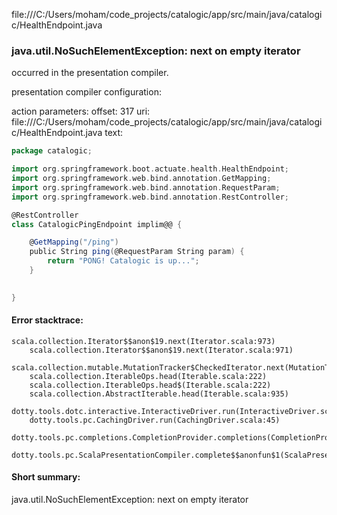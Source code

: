 file:///C:/Users/moham/code_projects/catalogic/app/src/main/java/catalogic/HealthEndpoint.java
### java.util.NoSuchElementException: next on empty iterator

occurred in the presentation compiler.

presentation compiler configuration:


action parameters:
offset: 317
uri: file:///C:/Users/moham/code_projects/catalogic/app/src/main/java/catalogic/HealthEndpoint.java
text:
```scala
package catalogic;

import org.springframework.boot.actuate.health.HealthEndpoint;
import org.springframework.web.bind.annotation.GetMapping;
import org.springframework.web.bind.annotation.RequestParam;
import org.springframework.web.bind.annotation.RestController;

@RestController
class CatalogicPingEndpoint implim@@ {

    @GetMapping("/ping")
    public String ping(@RequestParam String param) {
        return "PONG! Catalogic is up...";
    }
    

}

```



#### Error stacktrace:

```
scala.collection.Iterator$$anon$19.next(Iterator.scala:973)
	scala.collection.Iterator$$anon$19.next(Iterator.scala:971)
	scala.collection.mutable.MutationTracker$CheckedIterator.next(MutationTracker.scala:76)
	scala.collection.IterableOps.head(Iterable.scala:222)
	scala.collection.IterableOps.head$(Iterable.scala:222)
	scala.collection.AbstractIterable.head(Iterable.scala:935)
	dotty.tools.dotc.interactive.InteractiveDriver.run(InteractiveDriver.scala:164)
	dotty.tools.pc.CachingDriver.run(CachingDriver.scala:45)
	dotty.tools.pc.completions.CompletionProvider.completions(CompletionProvider.scala:72)
	dotty.tools.pc.ScalaPresentationCompiler.complete$$anonfun$1(ScalaPresentationCompiler.scala:150)
```
#### Short summary: 

java.util.NoSuchElementException: next on empty iterator